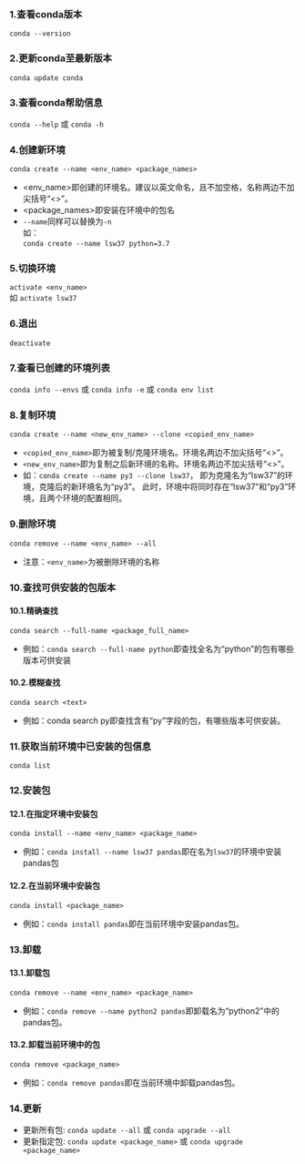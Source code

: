 ### 1.查看conda版本
`conda --version`

### 2.更新conda至最新版本
`conda update conda`

### 3.查看conda帮助信息
`conda --help` 或 `conda -h`

### 4.创建新环境
`conda create --name <env_name> <package_names>`
- <env_name>即创建的环境名。建议以英文命名，且不加空格，名称两边不加尖括号“<>”。
- <package_names>即安装在环境中的包名
- `--name`同样可以替换为`-n`  
如：  
`conda create --name lsw37 python=3.7`
  
### 5.切换环境
`activate <env_name> `   
如 `activate lsw37`

### 6.退出
`deactivate`

### 7.查看已创建的环境列表
`conda info --envs` 或 `conda info -e` 或 `conda env list`

### 8.复制环境
`conda create --name <new_env_name> --clone <copied_env_name>`  
- `<copied_env_name>`即为被复制/克隆环境名。环境名两边不加尖括号“<>”。  
- `<new_env_name>`即为复制之后新环境的名称。环境名两边不加尖括号“<>”。
- 如：`conda create --name py3 --clone lsw37`，
  即为克隆名为“lsw37”的环境，克隆后的新环境名为“py3”。
  此时，环境中将同时存在“lsw37”和“py3”环境，且两个环境的配置相同。

### 9.删除环境
`conda remove --name <env_name> --all`
- 注意：`<env_name>`为被删除环境的名称

### 10.查找可供安装的包版本
#### 10.1.精确查找
`conda search --full-name <package_full_name>`
- 例如：`conda search --full-name python`即查找全名为“python”的包有哪些版本可供安装
#### 10.2.模糊查找
`conda search <text>`
- 例如：conda search py即查找含有“py”字段的包，有哪些版本可供安装。

### 11.获取当前环境中已安装的包信息
`conda list`

### 12.安装包
#### 12.1.在指定环境中安装包
`conda install --name <env_name> <package_name>`
- 例如：`conda install --name lsw37 pandas`即在名为`lsw37`的环境中安装pandas包
#### 12.2.在当前环境中安装包
`conda install <package_name>`
- 例如：`conda install pandas`即在当前环境中安装pandas包。

### 13.卸载
#### 13.1.卸载包
`conda remove --name <env_name> <package_name>`
- 例如：`conda remove --name python2 pandas`即卸载名为“python2”中的pandas包。
#### 13.2.卸载当前环境中的包
`conda remove <package_name>`
- 例如：`conda remove pandas`即在当前环境中卸载pandas包。

### 14.更新
- 更新所有包: `conda update --all` 或 `conda upgrade --all`
- 更新指定包: `conda update <package_name>`  或  `conda upgrade <package_name>`